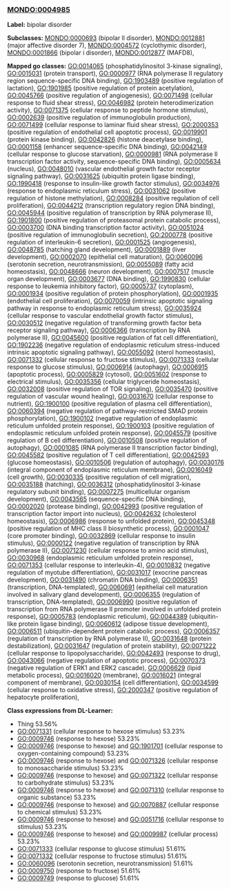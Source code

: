 
### [MONDO:0004985](http://purl.obolibrary.org/obo/MONDO_0004985)
**Label:** bipolar disorder

**Subclasses:** [MONDO:0000693](http://purl.obolibrary.org/obo/MONDO_0000693) (bipolar ll disorder), [MONDO:0012881](http://purl.obolibrary.org/obo/MONDO_0012881) (major affective disorder 7), [MONDO:0004572](http://purl.obolibrary.org/obo/MONDO_0004572) (cyclothymic disorder), [MONDO:0001866](http://purl.obolibrary.org/obo/MONDO_0001866) (bipolar i disorder), [MONDO:0012877](http://purl.obolibrary.org/obo/MONDO_0012877) (MAFD8), 

**Mapped go classes:** [GO:0014065](http://purl.obolibrary.org/obo/GO_0014065) (phosphatidylinositol 3-kinase signaling), [GO:0015031](http://purl.obolibrary.org/obo/GO_0015031) (protein transport), [GO:0000977](http://purl.obolibrary.org/obo/GO_0000977) (RNA polymerase II regulatory region sequence-specific DNA binding), [GO:1903489](http://purl.obolibrary.org/obo/GO_1903489) (positive regulation of lactation), [GO:1901985](http://purl.obolibrary.org/obo/GO_1901985) (positive regulation of protein acetylation), [GO:0045766](http://purl.obolibrary.org/obo/GO_0045766) (positive regulation of angiogenesis), [GO:0071498](http://purl.obolibrary.org/obo/GO_0071498) (cellular response to fluid shear stress), [GO:0046982](http://purl.obolibrary.org/obo/GO_0046982) (protein heterodimerization activity), [GO:0071375](http://purl.obolibrary.org/obo/GO_0071375) (cellular response to peptide hormone stimulus), [GO:0002639](http://purl.obolibrary.org/obo/GO_0002639) (positive regulation of immunoglobulin production), [GO:0071499](http://purl.obolibrary.org/obo/GO_0071499) (cellular response to laminar fluid shear stress), [GO:2000353](http://purl.obolibrary.org/obo/GO_2000353) (positive regulation of endothelial cell apoptotic process), [GO:0019901](http://purl.obolibrary.org/obo/GO_0019901) (protein kinase binding), [GO:0042826](http://purl.obolibrary.org/obo/GO_0042826) (histone deacetylase binding), [GO:0001158](http://purl.obolibrary.org/obo/GO_0001158) (enhancer sequence-specific DNA binding), [GO:0042149](http://purl.obolibrary.org/obo/GO_0042149) (cellular response to glucose starvation), [GO:0000981](http://purl.obolibrary.org/obo/GO_0000981) (RNA polymerase II transcription factor activity, sequence-specific DNA binding), [GO:0005634](http://purl.obolibrary.org/obo/GO_0005634) (nucleus), [GO:0048010](http://purl.obolibrary.org/obo/GO_0048010) (vascular endothelial growth factor receptor signaling pathway), [GO:0031625](http://purl.obolibrary.org/obo/GO_0031625) (ubiquitin protein ligase binding), [GO:1990418](http://purl.obolibrary.org/obo/GO_1990418) (response to insulin-like growth factor stimulus), [GO:0034976](http://purl.obolibrary.org/obo/GO_0034976) (response to endoplasmic reticulum stress), [GO:0031062](http://purl.obolibrary.org/obo/GO_0031062) (positive regulation of histone methylation), [GO:0008284](http://purl.obolibrary.org/obo/GO_0008284) (positive regulation of cell proliferation), [GO:0044212](http://purl.obolibrary.org/obo/GO_0044212) (transcription regulatory region DNA binding), [GO:0045944](http://purl.obolibrary.org/obo/GO_0045944) (positive regulation of transcription by RNA polymerase II), [GO:1901800](http://purl.obolibrary.org/obo/GO_1901800) (positive regulation of proteasomal protein catabolic process), [GO:0003700](http://purl.obolibrary.org/obo/GO_0003700) (DNA binding transcription factor activity), [GO:0051024](http://purl.obolibrary.org/obo/GO_0051024) (positive regulation of immunoglobulin secretion), [GO:2000778](http://purl.obolibrary.org/obo/GO_2000778) (positive regulation of interleukin-6 secretion), [GO:0001525](http://purl.obolibrary.org/obo/GO_0001525) (angiogenesis), [GO:0048785](http://purl.obolibrary.org/obo/GO_0048785) (hatching gland development), [GO:0001889](http://purl.obolibrary.org/obo/GO_0001889) (liver development), [GO:0002070](http://purl.obolibrary.org/obo/GO_0002070) (epithelial cell maturation), [GO:0060096](http://purl.obolibrary.org/obo/GO_0060096) (serotonin secretion, neurotransmission), [GO:0055089](http://purl.obolibrary.org/obo/GO_0055089) (fatty acid homeostasis), [GO:0048666](http://purl.obolibrary.org/obo/GO_0048666) (neuron development), [GO:0007517](http://purl.obolibrary.org/obo/GO_0007517) (muscle organ development), [GO:0003677](http://purl.obolibrary.org/obo/GO_0003677) (DNA binding), [GO:1990830](http://purl.obolibrary.org/obo/GO_1990830) (cellular response to leukemia inhibitory factor), [GO:0005737](http://purl.obolibrary.org/obo/GO_0005737) (cytoplasm), [GO:0001934](http://purl.obolibrary.org/obo/GO_0001934) (positive regulation of protein phosphorylation), [GO:0001935](http://purl.obolibrary.org/obo/GO_0001935) (endothelial cell proliferation), [GO:0070059](http://purl.obolibrary.org/obo/GO_0070059) (intrinsic apoptotic signaling pathway in response to endoplasmic reticulum stress), [GO:0035924](http://purl.obolibrary.org/obo/GO_0035924) (cellular response to vascular endothelial growth factor stimulus), [GO:0030512](http://purl.obolibrary.org/obo/GO_0030512) (negative regulation of transforming growth factor beta receptor signaling pathway), [GO:0006366](http://purl.obolibrary.org/obo/GO_0006366) (transcription by RNA polymerase II), [GO:0045600](http://purl.obolibrary.org/obo/GO_0045600) (positive regulation of fat cell differentiation), [GO:1902236](http://purl.obolibrary.org/obo/GO_1902236) (negative regulation of endoplasmic reticulum stress-induced intrinsic apoptotic signaling pathway), [GO:0055092](http://purl.obolibrary.org/obo/GO_0055092) (sterol homeostasis), [GO:0071332](http://purl.obolibrary.org/obo/GO_0071332) (cellular response to fructose stimulus), [GO:0071333](http://purl.obolibrary.org/obo/GO_0071333) (cellular response to glucose stimulus), [GO:0006914](http://purl.obolibrary.org/obo/GO_0006914) (autophagy), [GO:0006915](http://purl.obolibrary.org/obo/GO_0006915) (apoptotic process), [GO:0005829](http://purl.obolibrary.org/obo/GO_0005829) (cytosol), [GO:0051602](http://purl.obolibrary.org/obo/GO_0051602) (response to electrical stimulus), [GO:0035356](http://purl.obolibrary.org/obo/GO_0035356) (cellular triglyceride homeostasis), [GO:0032008](http://purl.obolibrary.org/obo/GO_0032008) (positive regulation of TOR signaling), [GO:0035470](http://purl.obolibrary.org/obo/GO_0035470) (positive regulation of vascular wound healing), [GO:0031670](http://purl.obolibrary.org/obo/GO_0031670) (cellular response to nutrient), [GO:1900100](http://purl.obolibrary.org/obo/GO_1900100) (positive regulation of plasma cell differentiation), [GO:0060394](http://purl.obolibrary.org/obo/GO_0060394) (negative regulation of pathway-restricted SMAD protein phosphorylation), [GO:1900102](http://purl.obolibrary.org/obo/GO_1900102) (negative regulation of endoplasmic reticulum unfolded protein response), [GO:1900103](http://purl.obolibrary.org/obo/GO_1900103) (positive regulation of endoplasmic reticulum unfolded protein response), [GO:0045579](http://purl.obolibrary.org/obo/GO_0045579) (positive regulation of B cell differentiation), [GO:0010508](http://purl.obolibrary.org/obo/GO_0010508) (positive regulation of autophagy), [GO:0001085](http://purl.obolibrary.org/obo/GO_0001085) (RNA polymerase II transcription factor binding), [GO:0045582](http://purl.obolibrary.org/obo/GO_0045582) (positive regulation of T cell differentiation), [GO:0042593](http://purl.obolibrary.org/obo/GO_0042593) (glucose homeostasis), [GO:0010506](http://purl.obolibrary.org/obo/GO_0010506) (regulation of autophagy), [GO:0030176](http://purl.obolibrary.org/obo/GO_0030176) (integral component of endoplasmic reticulum membrane), [GO:0016049](http://purl.obolibrary.org/obo/GO_0016049) (cell growth), [GO:0030335](http://purl.obolibrary.org/obo/GO_0030335) (positive regulation of cell migration), [GO:0035188](http://purl.obolibrary.org/obo/GO_0035188) (hatching), [GO:0036312](http://purl.obolibrary.org/obo/GO_0036312) (phosphatidylinositol 3-kinase regulatory subunit binding), [GO:0007275](http://purl.obolibrary.org/obo/GO_0007275) (multicellular organism development), [GO:0043565](http://purl.obolibrary.org/obo/GO_0043565) (sequence-specific DNA binding), [GO:0002020](http://purl.obolibrary.org/obo/GO_0002020) (protease binding), [GO:0042993](http://purl.obolibrary.org/obo/GO_0042993) (positive regulation of transcription factor import into nucleus), [GO:0042632](http://purl.obolibrary.org/obo/GO_0042632) (cholesterol homeostasis), [GO:0006986](http://purl.obolibrary.org/obo/GO_0006986) (response to unfolded protein), [GO:0045348](http://purl.obolibrary.org/obo/GO_0045348) (positive regulation of MHC class II biosynthetic process), [GO:0001047](http://purl.obolibrary.org/obo/GO_0001047) (core promoter binding), [GO:0032869](http://purl.obolibrary.org/obo/GO_0032869) (cellular response to insulin stimulus), [GO:0000122](http://purl.obolibrary.org/obo/GO_0000122) (negative regulation of transcription by RNA polymerase II), [GO:0071230](http://purl.obolibrary.org/obo/GO_0071230) (cellular response to amino acid stimulus), [GO:0030968](http://purl.obolibrary.org/obo/GO_0030968) (endoplasmic reticulum unfolded protein response), [GO:0071353](http://purl.obolibrary.org/obo/GO_0071353) (cellular response to interleukin-4), [GO:0010832](http://purl.obolibrary.org/obo/GO_0010832) (negative regulation of myotube differentiation), [GO:0031017](http://purl.obolibrary.org/obo/GO_0031017) (exocrine pancreas development), [GO:0031490](http://purl.obolibrary.org/obo/GO_0031490) (chromatin DNA binding), [GO:0006351](http://purl.obolibrary.org/obo/GO_0006351) (transcription, DNA-templated), [GO:0060691](http://purl.obolibrary.org/obo/GO_0060691) (epithelial cell maturation involved in salivary gland development), [GO:0006355](http://purl.obolibrary.org/obo/GO_0006355) (regulation of transcription, DNA-templated), [GO:0006990](http://purl.obolibrary.org/obo/GO_0006990) (positive regulation of transcription from RNA polymerase II promoter involved in unfolded protein response), [GO:0005783](http://purl.obolibrary.org/obo/GO_0005783) (endoplasmic reticulum), [GO:0044389](http://purl.obolibrary.org/obo/GO_0044389) (ubiquitin-like protein ligase binding), [GO:0060612](http://purl.obolibrary.org/obo/GO_0060612) (adipose tissue development), [GO:0006511](http://purl.obolibrary.org/obo/GO_0006511) (ubiquitin-dependent protein catabolic process), [GO:0006357](http://purl.obolibrary.org/obo/GO_0006357) (regulation of transcription by RNA polymerase II), [GO:0031648](http://purl.obolibrary.org/obo/GO_0031648) (protein destabilization), [GO:0031647](http://purl.obolibrary.org/obo/GO_0031647) (regulation of protein stability), [GO:0071222](http://purl.obolibrary.org/obo/GO_0071222) (cellular response to lipopolysaccharide), [GO:0042493](http://purl.obolibrary.org/obo/GO_0042493) (response to drug), [GO:0043066](http://purl.obolibrary.org/obo/GO_0043066) (negative regulation of apoptotic process), [GO:0070373](http://purl.obolibrary.org/obo/GO_0070373) (negative regulation of ERK1 and ERK2 cascade), [GO:0006629](http://purl.obolibrary.org/obo/GO_0006629) (lipid metabolic process), [GO:0016020](http://purl.obolibrary.org/obo/GO_0016020) (membrane), [GO:0016021](http://purl.obolibrary.org/obo/GO_0016021) (integral component of membrane), [GO:0030154](http://purl.obolibrary.org/obo/GO_0030154) (cell differentiation), [GO:0034599](http://purl.obolibrary.org/obo/GO_0034599) (cellular response to oxidative stress), [GO:2000347](http://purl.obolibrary.org/obo/GO_2000347) (positive regulation of hepatocyte proliferation), 

**Class expressions from DL-Learner:**

- Thing 53.56%
- [GO:0071331](http://purl.obolibrary.org/obo/GO_0071331) (cellular response to hexose stimulus) 53.23%
- [GO:0009746](http://purl.obolibrary.org/obo/GO_0009746) (response to hexose) 53.23%
- [GO:0009746](http://purl.obolibrary.org/obo/GO_0009746) (response to hexose) and [GO:1901701](http://purl.obolibrary.org/obo/GO_1901701) (cellular response to oxygen-containing compound) 53.23%
- [GO:0009746](http://purl.obolibrary.org/obo/GO_0009746) (response to hexose) and [GO:0071326](http://purl.obolibrary.org/obo/GO_0071326) (cellular response to monosaccharide stimulus) 53.23%
- [GO:0009746](http://purl.obolibrary.org/obo/GO_0009746) (response to hexose) and [GO:0071322](http://purl.obolibrary.org/obo/GO_0071322) (cellular response to carbohydrate stimulus) 53.23%
- [GO:0009746](http://purl.obolibrary.org/obo/GO_0009746) (response to hexose) and [GO:0071310](http://purl.obolibrary.org/obo/GO_0071310) (cellular response to organic substance) 53.23%
- [GO:0009746](http://purl.obolibrary.org/obo/GO_0009746) (response to hexose) and [GO:0070887](http://purl.obolibrary.org/obo/GO_0070887) (cellular response to chemical stimulus) 53.23%
- [GO:0009746](http://purl.obolibrary.org/obo/GO_0009746) (response to hexose) and [GO:0051716](http://purl.obolibrary.org/obo/GO_0051716) (cellular response to stimulus) 53.23%
- [GO:0009746](http://purl.obolibrary.org/obo/GO_0009746) (response to hexose) and [GO:0009987](http://purl.obolibrary.org/obo/GO_0009987) (cellular process) 53.23%
- [GO:0071333](http://purl.obolibrary.org/obo/GO_0071333) (cellular response to glucose stimulus) 51.61%
- [GO:0071332](http://purl.obolibrary.org/obo/GO_0071332) (cellular response to fructose stimulus) 51.61%
- [GO:0060096](http://purl.obolibrary.org/obo/GO_0060096) (serotonin secretion, neurotransmission) 51.61%
- [GO:0009750](http://purl.obolibrary.org/obo/GO_0009750) (response to fructose) 51.61%
- [GO:0009749](http://purl.obolibrary.org/obo/GO_0009749) (response to glucose) 51.61%


